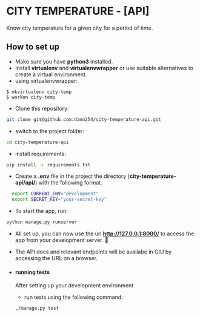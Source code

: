 
# CITY TEMPERATURE - [API]

Know city temperature for a given city for a period of time.

## How to set up
- Make sure you have **python3** installed.
- Install **virtualenv** and **virtualenvwrapper** or use suitable alternatives to create a virtual environment.
 - using virtualenvwrapper:
```
$ mkvirtualenv city-temp
$ workon city-temp
```
- Clone this repository:
```bash
git clone git@github.com:dann254/city-temperature-api.git
```
- switch to the project folder:
```bash
cd city-temperature-api
```
- install requirements:
```bash
pip install -r requirements.txt
```


- Create a **.env** file in the project the directory (**city-temperature-api/api/**) with the following format.
```bash
  export CURRENT_ENV="development"
  export SECRET_KEY="your-secret-key"
```

- To start the app, run:
```bash
python manage.py runserver
```
- All set up, you can now use the url  **http://127.0.0.1:8000/** to access the app from your development server. 🤗

- The API docs and relevant endpoints will be availabe in GIU by accessing the URL on a browser.


- #### running tests
  After setting up your development environment
  - run tests using the following command:
  ```bash
  ./manage.py test
  ```
